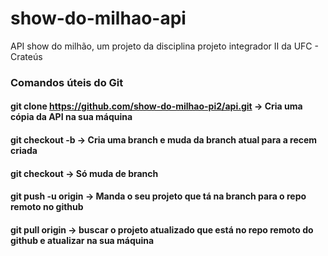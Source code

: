 # show-do-milhao-api
API show do milhão, um projeto da disciplina projeto integrador II da UFC - Crateús

### Comandos úteis do Git

#### git clone https://github.com/show-do-milhao-pi2/api.git                                    -> Cria uma cópia da API na sua máquina
#### git checkout -b <nome-da-branch>                                                           -> Cria uma branch e muda da branch atual para a recem criada
#### git checkout <nome-da-branch>                                                              -> Só muda de branch
#### git push -u origin <nome-da-branch>                                                        -> Manda o seu projeto que tá na branch para o repo remoto no github
#### git pull origin                                                                            -> buscar o projeto atualizado que está no repo remoto do github e                                                                                                           atualizar na sua máquina
